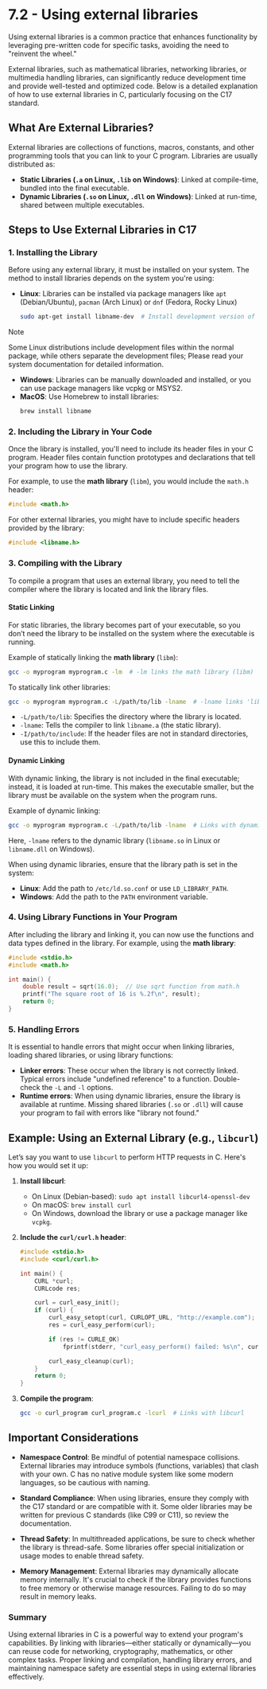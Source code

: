 # 7.2 - Using external libraries

Using external libraries is a common practice that enhances functionality by leveraging pre-written code for specific tasks, avoiding the need to "reinvent the wheel."

External libraries, such as mathematical libraries, networking libraries, or multimedia handling libraries, can significantly reduce development time and provide well-tested and optimized code. Below is a detailed explanation of how to use external libraries in C, particularly focusing on the C17 standard.

## What Are External Libraries?
External libraries are collections of functions, macros, constants, and other programming tools that you can link to your C program. Libraries are usually distributed as:
- **Static Libraries (`.a` on Linux, `.lib` on Windows)**: Linked at compile-time, bundled into the final executable.
- **Dynamic Libraries (`.so` on Linux, `.dll` on Windows)**: Linked at run-time, shared between multiple executables.

## Steps to Use External Libraries in C17

### 1. **Installing the Library**
Before using any external library, it must be installed on your system. The method to install libraries depends on the system you're using:
- **Linux**: Libraries can be installed via package managers like `apt` (Debian/Ubuntu), `pacman` (Arch Linux) or `dnf` (Fedora, Rocky Linux)
  ```bash
  sudo apt-get install libname-dev  # Install development version of the library on apt
  ```
> [!NOTE]
> Some Linux distributions include development files within the normal package, while others separate the development files; Please read your system documentation for detailed information.

- **Windows**: Libraries can be manually downloaded and installed, or you can use package managers like vcpkg or MSYS2.
- **MacOS**: Use Homebrew to install libraries:
  ```bash
  brew install libname
  ```

### 2. **Including the Library in Your Code**
Once the library is installed, you'll need to include its header files in your C program. Header files contain function prototypes and declarations that tell your program how to use the library. 

For example, to use the **math library** (`libm`), you would include the `math.h` header:
```c
#include <math.h>
```

For other external libraries, you might have to include specific headers provided by the library:
```c
#include <libname.h>
```

### 3. **Compiling with the Library**
To compile a program that uses an external library, you need to tell the compiler where the library is located and link the library files.

#### Static Linking
For static libraries, the library becomes part of your executable, so you don’t need the library to be installed on the system where the executable is running.

Example of statically linking the **math library** (`libm`):
```bash
gcc -o myprogram myprogram.c -lm  # -lm links the math library (libm)
```

To statically link other libraries:
```bash
gcc -o myprogram myprogram.c -L/path/to/lib -lname  # -lname links 'libname.a'
```

- `-L/path/to/lib`: Specifies the directory where the library is located.
- `-lname`: Tells the compiler to link `libname.a` (the static library).
- `-I/path/to/include`: If the header files are not in standard directories, use this to include them.

#### Dynamic Linking
With dynamic linking, the library is not included in the final executable; instead, it is loaded at run-time. This makes the executable smaller, but the library must be available on the system when the program runs.

Example of dynamic linking:
```bash
gcc -o myprogram myprogram.c -L/path/to/lib -lname  # Links with dynamic libname.so
```
Here, `-lname` refers to the dynamic library (`libname.so` in Linux or `libname.dll` on Windows).

When using dynamic libraries, ensure that the library path is set in the system:
- **Linux**: Add the path to `/etc/ld.so.conf` or use `LD_LIBRARY_PATH`.
- **Windows**: Add the path to the `PATH` environment variable.

### 4. **Using Library Functions in Your Program**
After including the library and linking it, you can now use the functions and data types defined in the library. For example, using the **math library**:
```c
#include <stdio.h>
#include <math.h>

int main() {
    double result = sqrt(16.0);  // Use sqrt function from math.h
    printf("The square root of 16 is %.2f\n", result);
    return 0;
}
```

### 5. **Handling Errors**
It is essential to handle errors that might occur when linking libraries, loading shared libraries, or using library functions:
- **Linker errors**: These occur when the library is not correctly linked. Typical errors include "undefined reference" to a function. Double-check the `-L` and `-l` options.
- **Runtime errors**: When using dynamic libraries, ensure the library is available at runtime. Missing shared libraries (`.so` or `.dll`) will cause your program to fail with errors like "library not found."

## Example: Using an External Library (e.g., `libcurl`)
Let’s say you want to use `libcurl` to perform HTTP requests in C. Here's how you would set it up:

1. **Install libcurl**:
   - On Linux (Debian-based): `sudo apt install libcurl4-openssl-dev`
   - On macOS: `brew install curl`
   - On Windows, download the library or use a package manager like `vcpkg`.

2. **Include the `curl/curl.h` header**:
   ```c
   #include <stdio.h>
   #include <curl/curl.h>

   int main() {
       CURL *curl;
       CURLcode res;

       curl = curl_easy_init();
       if (curl) {
           curl_easy_setopt(curl, CURLOPT_URL, "http://example.com");
           res = curl_easy_perform(curl);

           if (res != CURLE_OK)
               fprintf(stderr, "curl_easy_perform() failed: %s\n", curl_easy_strerror(res));

           curl_easy_cleanup(curl);
       }
       return 0;
   }
   ```

3. **Compile the program**:
   ```bash
   gcc -o curl_program curl_program.c -lcurl  # Links with libcurl
   ```

## Important Considerations
- **Namespace Control**: Be mindful of potential namespace collisions. External libraries may introduce symbols (functions, variables) that clash with your own. C has no native module system like some modern languages, so be cautious with naming.
  
- **Standard Compliance**: When using libraries, ensure they comply with the C17 standard or are compatible with it. Some older libraries may be written for previous C standards (like C99 or C11), so review the documentation.

- **Thread Safety**: In multithreaded applications, be sure to check whether the library is thread-safe. Some libraries offer special initialization or usage modes to enable thread safety.

- **Memory Management**: External libraries may dynamically allocate memory internally. It's crucial to check if the library provides functions to free memory or otherwise manage resources. Failing to do so may result in memory leaks.

### Summary
Using external libraries in C is a powerful way to extend your program's capabilities. By linking with libraries—either statically or dynamically—you can reuse code for networking, cryptography, mathematics, or other complex tasks. Proper linking and compilation, handling library errors, and maintaining namespace safety are essential steps in using external libraries effectively.